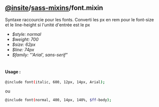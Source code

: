 ## [@insite](../../README.md)/[sass-mixins](../README.md)/font.mixin

Syntaxe raccourcie pour les fonts. Converti les px en rem 
pour le font-size et le line-height si l'unité d'entrée est le px

* *$style: normal*
* *$weight: 700*
* *$size: 62px*
* *$line: 74px*
* *$family: "'Arial', sans-serif"*
  
#

#### Usage :


```bash
@include font(italic, 600, 12px, 14px, Arial);
```

ou

```bash
@include font(normal, 400, 14px, 140%, $ff-body);
```
 



